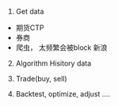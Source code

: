 


1. Get data
- 期货CTP
- 券商
- 爬虫， 太频繁会被block
新浪


2. Algorithm
Hisitory data


3. Trade(buy, sell)


4. Backtest, optimize, adjust ....



